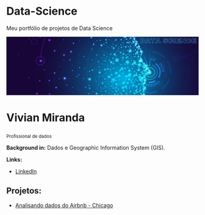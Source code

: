# Data-Science 
Meu portfólio de projetos de Data Science


<p align="center">
  <img src="https://github.com/vivianmiranda-py/Data-Science/blob/master/Azul%20Ilustrado%20Tecnologia%20Geral%20LinkedIn%20Banner.png?raw=true">
</p>

# Vivian Miranda
<sub>Profissional de dados</sub>


**Background in:** Dados e Geographic Information System (GIS).

**Links:**

* [LinkedIn](https://www.linkedin.com/in/vivian-miranda-9821571a6/)



## Projetos:
* [Analisando dados do Airbnb - Chicago](https://github.com/vivianmiranda-py/Data-Science/blob/master/Analisando_Dados_Airbnb_chicago%20(1).ipynb)

